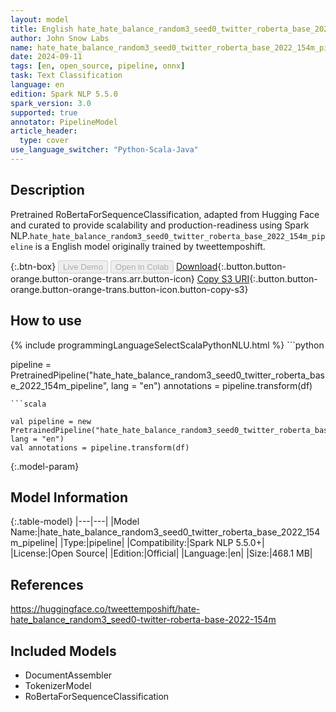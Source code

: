 ```yaml
---
layout: model
title: English hate_hate_balance_random3_seed0_twitter_roberta_base_2022_154m_pipeline pipeline RoBertaForSequenceClassification from tweettemposhift
author: John Snow Labs
name: hate_hate_balance_random3_seed0_twitter_roberta_base_2022_154m_pipeline
date: 2024-09-11
tags: [en, open_source, pipeline, onnx]
task: Text Classification
language: en
edition: Spark NLP 5.5.0
spark_version: 3.0
supported: true
annotator: PipelineModel
article_header:
  type: cover
use_language_switcher: "Python-Scala-Java"
---
```


## Description

Pretrained RoBertaForSequenceClassification, adapted from Hugging Face and curated to provide scalability and production-readiness using Spark NLP.`hate_hate_balance_random3_seed0_twitter_roberta_base_2022_154m_pipeline` is a English model originally trained by tweettemposhift.

{:.btn-box}
<button class="button button-orange" disabled>Live Demo</button>
<button class="button button-orange" disabled>Open in Colab</button>
[Download](https://s3.amazonaws.com/auxdata.johnsnowlabs.com/public/models/hate_hate_balance_random3_seed0_twitter_roberta_base_2022_154m_pipeline_en_5.5.0_3.0_1726082193422.zip){:.button.button-orange.button-orange-trans.arr.button-icon}
[Copy S3 URI](s3://auxdata.johnsnowlabs.com/public/models/hate_hate_balance_random3_seed0_twitter_roberta_base_2022_154m_pipeline_en_5.5.0_3.0_1726082193422.zip){:.button.button-orange.button-orange-trans.button-icon.button-copy-s3}

## How to use



<div class="tabs-box" markdown="1">
{% include programmingLanguageSelectScalaPythonNLU.html %}
```python

pipeline = PretrainedPipeline("hate_hate_balance_random3_seed0_twitter_roberta_base_2022_154m_pipeline", lang = "en")
annotations =  pipeline.transform(df)   

```
```scala

val pipeline = new PretrainedPipeline("hate_hate_balance_random3_seed0_twitter_roberta_base_2022_154m_pipeline", lang = "en")
val annotations = pipeline.transform(df)

```
</div>

{:.model-param}
## Model Information

{:.table-model}
|---|---|
|Model Name:|hate_hate_balance_random3_seed0_twitter_roberta_base_2022_154m_pipeline|
|Type:|pipeline|
|Compatibility:|Spark NLP 5.5.0+|
|License:|Open Source|
|Edition:|Official|
|Language:|en|
|Size:|468.1 MB|

## References

https://huggingface.co/tweettemposhift/hate-hate_balance_random3_seed0-twitter-roberta-base-2022-154m

## Included Models

- DocumentAssembler
- TokenizerModel
- RoBertaForSequenceClassification